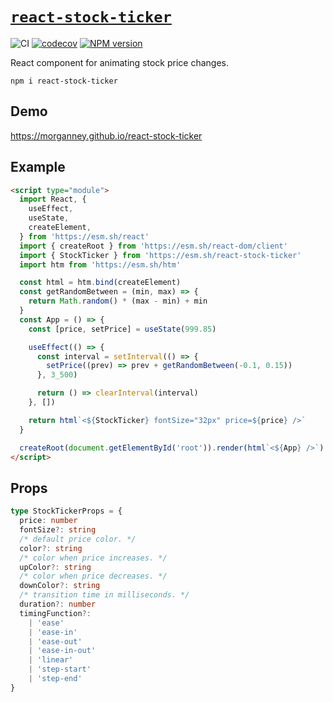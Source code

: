 # [`react-stock-ticker`](https://www.npmjs.com/package/react-stock-ticker)

![CI](https://github.com/morganney/react-stock-ticker/actions/workflows/ci.yml/badge.svg)
[![codecov](https://codecov.io/gh/morganney/react-stock-ticker/graph/badge.svg?token=6MNXI4F2RJ)](https://codecov.io/gh/morganney/react-stock-ticker)
[![NPM version](https://img.shields.io/npm/v/react-stock-ticker.svg)](https://www.npmjs.com/package/react-stock-ticker)

React component for animating stock price changes.

```console
npm i react-stock-ticker
```

## Demo

https://morganney.github.io/react-stock-ticker

## Example

```html
<script type="module">
  import React, {
    useEffect,
    useState,
    createElement,
  } from 'https://esm.sh/react'
  import { createRoot } from 'https://esm.sh/react-dom/client'
  import { StockTicker } from 'https://esm.sh/react-stock-ticker'
  import htm from 'https://esm.sh/htm'

  const html = htm.bind(createElement)
  const getRandomBetween = (min, max) => {
    return Math.random() * (max - min) + min
  }
  const App = () => {
    const [price, setPrice] = useState(999.85)

    useEffect(() => {
      const interval = setInterval(() => {
        setPrice((prev) => prev + getRandomBetween(-0.1, 0.15))
      }, 3_500)

      return () => clearInterval(interval)
    }, [])

    return html`<${StockTicker} fontSize="32px" price=${price} />`
  }

  createRoot(document.getElementById('root')).render(html`<${App} />`)
</script>
```

## Props

```ts
type StockTickerProps = {
  price: number
  fontSize?: string
  /* default price color. */
  color?: string
  /* color when price increases. */
  upColor?: string
  /* color when price decreases. */
  downColor?: string
  /* transition time in milliseconds. */
  duration?: number
  timingFunction?:
    | 'ease'
    | 'ease-in'
    | 'ease-out'
    | 'ease-in-out'
    | 'linear'
    | 'step-start'
    | 'step-end'
}
```
